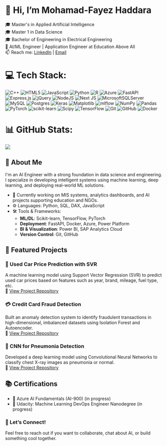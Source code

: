 # 👋 Hi, I’m Mohamad-Fayez Haddara

🎓 Master's in Applied Artificial Intelligence </br>
🎓 Master 1 in Data Science</br>
🎓 Bachelor of Engineering in Electrical Engineering  </br>
💼 AI/ML Engineer | Application Engineer at Education Above All </br>
📫 Reach me: [LinkedIn](www.linkedin.com/in/mohamadfayezhaddara) | [Email](mailto:mohammad.haddara@outlook.com)</br>


# 💻 Tech Stack:
![C++](https://img.shields.io/badge/c++-%2300599C.svg?style=for-the-badge&logo=c%2B%2B&logoColor=white) ![HTML5](https://img.shields.io/badge/html5-%23E34F26.svg?style=for-the-badge&logo=html5&logoColor=white) ![JavaScript](https://img.shields.io/badge/javascript-%23323330.svg?style=for-the-badge&logo=javascript&logoColor=%23F7DF1E) ![Python](https://img.shields.io/badge/python-3670A0?style=for-the-badge&logo=python&logoColor=ffdd54) ![R](https://img.shields.io/badge/r-%23276DC3.svg?style=for-the-badge&logo=r&logoColor=white) ![Azure](https://img.shields.io/badge/azure-%230072C6.svg?style=for-the-badge&logo=microsoftazure&logoColor=white) ![FastAPI](https://img.shields.io/badge/FastAPI-005571?style=for-the-badge&logo=fastapi) ![Express.js](https://img.shields.io/badge/express.js-%23404d59.svg?style=for-the-badge&logo=express&logoColor=%2361DAFB) ![jQuery](https://img.shields.io/badge/jquery-%230769AD.svg?style=for-the-badge&logo=jquery&logoColor=white) ![NodeJS](https://img.shields.io/badge/node.js-6DA55F?style=for-the-badge&logo=node.js&logoColor=white) ![Next JS](https://img.shields.io/badge/Next-black?style=for-the-badge&logo=next.js&logoColor=white) ![MicrosoftSQLServer](https://img.shields.io/badge/Microsoft%20SQL%20Server-CC2927?style=for-the-badge&logo=microsoft%20sql%20server&logoColor=white) ![MySQL](https://img.shields.io/badge/mysql-4479A1.svg?style=for-the-badge&logo=mysql&logoColor=white) ![Postgres](https://img.shields.io/badge/postgres-%23316192.svg?style=for-the-badge&logo=postgresql&logoColor=white) ![Keras](https://img.shields.io/badge/Keras-%23D00000.svg?style=for-the-badge&logo=Keras&logoColor=white) ![Matplotlib](https://img.shields.io/badge/Matplotlib-%23ffffff.svg?style=for-the-badge&logo=Matplotlib&logoColor=black) ![mlflow](https://img.shields.io/badge/mlflow-%23d9ead3.svg?style=for-the-badge&logo=numpy&logoColor=blue) ![NumPy](https://img.shields.io/badge/numpy-%23013243.svg?style=for-the-badge&logo=numpy&logoColor=white) ![Pandas](https://img.shields.io/badge/pandas-%23150458.svg?style=for-the-badge&logo=pandas&logoColor=white) ![PyTorch](https://img.shields.io/badge/PyTorch-%23EE4C2C.svg?style=for-the-badge&logo=PyTorch&logoColor=white) ![scikit-learn](https://img.shields.io/badge/scikit--learn-%23F7931E.svg?style=for-the-badge&logo=scikit-learn&logoColor=white) ![Scipy](https://img.shields.io/badge/SciPy-%230C55A5.svg?style=for-the-badge&logo=scipy&logoColor=%white) ![TensorFlow](https://img.shields.io/badge/TensorFlow-%23FF6F00.svg?style=for-the-badge&logo=TensorFlow&logoColor=white) ![Git](https://img.shields.io/badge/git-%23F05033.svg?style=for-the-badge&logo=git&logoColor=white) ![GitHub](https://img.shields.io/badge/github-%23121011.svg?style=for-the-badge&logo=github&logoColor=white) ![Docker](https://img.shields.io/badge/docker-%230db7ed.svg?style=for-the-badge&logo=docker&logoColor=white)
# 📊 GitHub Stats:
![](https://github-readme-stats.vercel.app/api?username=Mohamad-Haddara&theme=dark&hide_border=false&include_all_commits=false&count_private=false)<br/>

<!-- Proudly created with GPRM ( https://gprm.itsvg.in ) -->

## 🚀 About Me

I'm an AI Engineer with a strong foundation in data science and engineering. I specialize in developing intelligent systems using machine learning, deep learning, and deploying real-world ML solutions.

- 🔭 Currently working on MIS systems, analytics dashboards, and AI projects supporting education and NGOs.
- ⚙️ Languages: Python, SQL, DAX, JavaScript  
- 🛠️ Tools & Frameworks:  
  - **ML/DL**: Scikit-learn, TensorFlow, PyTorch  
  - **Deployment**: FastAPI, Docker, Azure, Power Platform  
  - **BI & Visualization**: Power BI, SAP Analytics Cloud  
  - **Version Control**: Git, GitHub


 ## 📁 Featured Projects

### 🚗 Used Car Price Prediction with SVR
A machine learning model using Support Vector Regression (SVR) to predict used car prices based on features such as year, brand, mileage, fuel type, etc.  
🔗 [View Project Repository](https://github.com/yourusername/used-car-price-svr)

### 💳 Credit Card Fraud Detection
Built an anomaly detection system to identify fraudulent transactions in high-dimensional, imbalanced datasets using Isolation Forest and Autoencoder.  
🔗 [View Project Repository](https://github.com/yourusername/credit-card-fraud)

### 🧠 CNN for Pneumonia Detection
Developed a deep learning model using Convolutional Neural Networks to classify chest X-ray images as pneumonia or normal.  
🔗 [View Project Repository](https://github.com/yourusername/pneumonia-detection)

## 📚 Certifications

- 🏅 Azure AI Fundamentals (AI-900) (in progress)
- 🏅 Udacity: Machine Learning DevOps Engineer Nanodegree (in progress)


### 🤝 Let’s Connect!
Feel free to reach out if you want to collaborate, chat about AI, or build something cool together.
<!---
Mohamad-Haddara/Mohamad-Haddara is a ✨ special ✨ repository because its `README.md` (this file) appears on your GitHub profile.
You can click the Preview link to take a look at your changes.
--->

